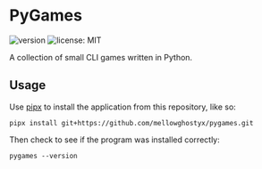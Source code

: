 # PyGames

![version](https://img.shields.io/badge/dynamic/toml?url=https%3A%2F%2Fraw.githubusercontent.com%2Fmellowghostyx%2Fpygames%2Frefs%2Fheads%2Fmain%2Fpyproject.toml&query=%24.project.version&label=version)
![license: MIT](https://img.shields.io/badge/license-MIT-blueviolet)

A collection of small CLI games written in Python.

## Usage

Use [pipx](https://pipx.pypa.io/stable/) to install the application from this
repository, like so:

```
pipx install git+https://github.com/mellowghostyx/pygames.git
```

Then check to see if the program was installed correctly:

```
pygames --version
```

